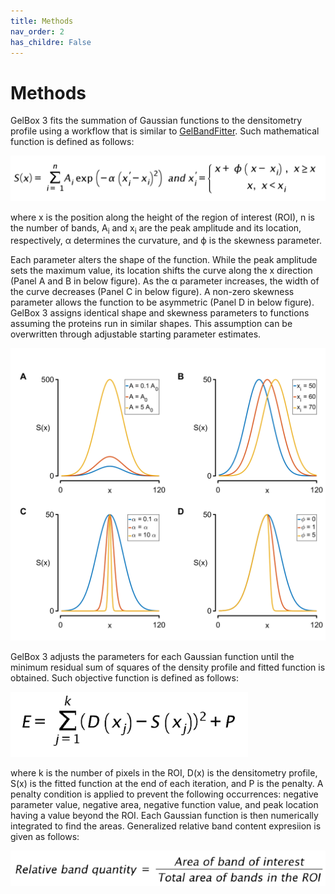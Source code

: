 ```yaml
---
title: Methods
nav_order: 2
has_childre: False
---
```


# Methods

GelBox 3 fits the summation of Gaussian functions to the densitometry profile using a workflow that is similar to [GelBandFitter](https://campbell-muscle-lab.github.io/GelBandFitter/). Such mathematical function is defined as follows: 

![Gaussian equation](media/gaussian_equation.png)

where x is the position along the height of the region of interest (ROI), n is the number of bands, A<sub>i</sub> and x<sub>i</sub> are the peak amplitude and its location, respectively, α determines the curvature, and ϕ is the skewness parameter. 

Each parameter alters the shape of the function. While the peak amplitude sets the maximum value, its location shifts the curve along the x direction (Panel A and B in below figure). As the α parameter increases, the width of the curve decreases (Panel C in below figure). A non-zero skewness parameter allows the function to be asymmetric (Panel D in below figure). GelBox 3 assigns identical shape and skewness parameters to functions assuming the proteins run in similar shapes. This assumption can be overwritten through adjustable starting parameter estimates.

![Gaussian parameters](media/figure_gaussian_parameters.png)

GelBox 3 adjusts the parameters for each Gaussian function until the minimum residual sum of squares of the density profile and fitted function is obtained. Such objective function is defined as follows:

![error_equation](media/error_equation.png)

where k is the number of pixels in the ROI, D(x) is the densitometry profile, S(x) is the fitted function at the end of each iteration, and P is the penalty. A penalty condition is applied to prevent the following occurrences: negative parameter value, negative area, negative function value, and peak location having a value beyond the ROI. Each Gaussian function is then numerically integrated to find the areas. Generalized relative band content expresiion is given as follows:

![relative_quantity](media/relative_quantity.png)
